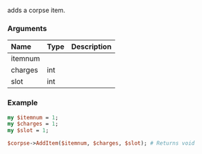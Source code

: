 adds a corpse item.
### Arguments
**Name**|**Type**|**Description**
:---|:---|:---
itemnum||
charges|int|
slot|int|

### Example

```perl
my $itemnum = 1;
my $charges = 1;
my $slot = 1;

$corpse->AddItem($itemnum, $charges, $slot); # Returns void
```
